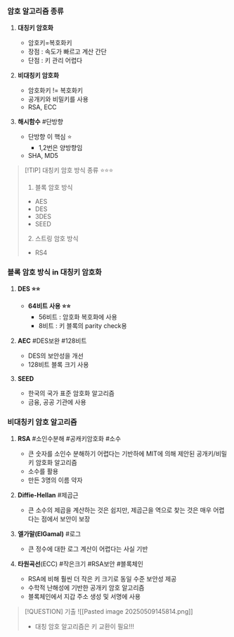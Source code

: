 
### 암호 알고리즘 종류 

1. **대칭키 암호화**
	- 암호키=복호화키 
	- 장점 : 속도가 빠르고 계산 간단
	- 단점 : 키 관리 어렵다 
	  
2. **비대칭키 암호화**
	- 암호화키 != 복호화키 
	- 공개키와 비밀키를 사용 
	- RSA, ECC
	  
3. **해시함수** #단방향 
	- 단방향 이 핵심  ⭐
		- 1,2번은 양방향임
	- SHA, MD5

>[!TIP] 대칭키 암호 방식 종류 ⭐⭐⭐
>1. 블록 암호 방식 
>	- AES
>	- DES
>	- 3DES
>	- SEED
>2. 스트링 암호 방식 
>	- RS4


### 블록 암호 방식 in 대칭키 암호화 

1. **DES  ⭐⭐**
	- **64비트 사용 ⭐⭐**
		- 56비트 : 암호화 복호화에 사용
		- 8비트 : 키 블록의 parity check용 
		  
2. **AEC** #DES보완 #128비트 
	- DES의 보안성을 개선 
	- 128비트 블록 크기 사용
	  
3. **SEED**
	- 한국의 국가 표준 암호화 알고리즘
	- 금융, 공공 기관에 사용 

### 비대칭키 암호 알고리즘

1. **RSA** #소인수분해 #공캐키암호화 #소수
	-  큰 숫자를 소인수 분해하기 어렵다는 기반하에 MIT에 의해 제안된 공개키/비밀키 암호화 알고리즘
	- 소수를 활용
	- 만든 3명의 이름 약자

2. **Diffie-Hellan** #제곱근 
	- 큰 소수의 제곱을 계산하는 것은 쉽지만, 제곱근을 역으로 찾는 것은 매우 어렵다는 점에서 보안이 보장

3. **엘가말(ElGamal)** #로그 
	- 큰 정수에 대한 로그 계산이 어렵다는 사실 기반 
	  
4. **타원곡선**(ECC) #작은크기 #RSA보안 #블록체인
	- RSA에 비해 훨씬 더 작은 키 크기로 동일 수준 보안성 제공
	- 수학적 난해성에 기반한 공개키 암호 알고리즘
	- 블록체인에서 지갑 주소 생성 및 서명에 사용 

>[!QUESTION] 기출
>![[Pasted image 20250509145814.png]]
>- 대칭 암호 알고리즘은 키 교환이 필요!!!


